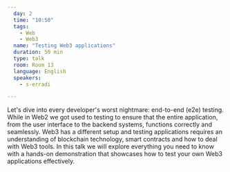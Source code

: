```yaml
---
  day: 2
  time: "10:50"
  tags:
    - Web
    - Web3
  name: "Testing Web3 applications"
  duration: 50 min
  type: talk
  room: Room 13
  language: English
  speakers:
    - s-erradi

---
```

Let's dive into every developer's worst nightmare: end-to-end (e2e) testing. While in Web2 we got used to testing to ensure that the entire application, from the user interface to the backend systems, functions correctly and seamlessly. Web3 has a different setup and testing applications requires an understanding of blockchain technology, smart contracts and how to deal with Web3 tools. In this talk we will explore everything you need to know with a hands-on demonstration that showcases how to test your own Web3 applications effectively.
  